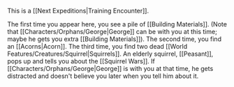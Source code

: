 This is a [[Next Expeditions|Training Encounter]].

The first time you appear here, you see a pile of [[Building Materials]]. (Note that [[Characters/Orphans/George|George]] can be with you at this time; maybe he gets you extra [[Building Materials]]). The second time, you find an [[Acorns|Acorn]]. The third time, you find two dead [[World Features/Creatures/Squirrel|Squirrels]]. An elderly squirrel, [[Peasant]], pops up and tells you about the [[Squirrel Wars]]. If [[Characters/Orphans/George|George]] is with you at that time, he gets distracted and doesn't believe you later when you tell him about it.